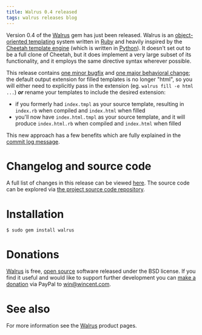 ```yaml
---
title: Walrus 0.4 released
tags: walrus releases blog
---
```


Version 0.4 of the [Walrus](/wiki/Walrus) gem has just been released. Walrus is an [object-oriented templating](/wiki/object-oriented_templating) system written in [Ruby](/wiki/Ruby) and heavily inspired by the [Cheetah template engine](/wiki/Cheetah_template_engine) (which is written in [Python](/wiki/Python)). It doesn't set out to be a full clone of Cheetah, but it does implement a very large subset of its functionality, and it employs the same directive syntax wherever possible.

This release contains [one minor bugfix](http://git.wincent.com/Walrus.git/commitdiff/268cf53c384e39a8f76ee32c160a7cef863fa6b9) and [one major behavioral change](http://git.wincent.com/Walrus.git/commitdiff/53927ca133b2e53611b81ddfbbf29f6e1be9f563); the default output extension for filled templates is no longer "html", so you will either need to explicitly pass in the extension (eg. `walrus fill -e html ...`) ***or*** rename your templates to include the desired extension:

-   if you formerly had `index.tmpl` as your source template, resulting in `index.rb` when compiled and `index.html` when filled
-   you'll now have `index.html.tmpl` as your source template, and it will produce `index.html.rb` when compiled and `index.html` when filled

This new approach has a few benefits which are fully explained in the [commit log message](http://git.wincent.com/Walrus.git/commitdiff/53927ca133b2e53611b81ddfbbf29f6e1be9f563).

# Changelog and source code

A full list of changes in this release can be viewed [here](http://git.wincent.com/Walrus.git/shortlog/refs/tags/0.4). The source code can be explored via [the project source code repository](http://git.wincent.com/Walrus.git).

# Installation

```shell
$ sudo gem install walrus
```

# Donations

[Walrus](/wiki/Walrus) is free, [open source](/wiki/open_source) software released under the BSD license. If you find it useful and would like to support further development you can [make a donation](/products/walrus/donations) via PayPal to <win@wincent.com>.

# See also

For more information see the [Walrus](/wiki/Walrus) product pages.
